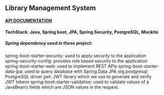 ## Library Management System

#### [API DOCUMENTATION](https://documenter.getpostman.com/view/10132051/2s83zmKgj2)

#### TechStack: Java, Spring boot, JPA, Spring Security, PostgreSQL, Mockito

##### Spring dependency used in these project:
spring-boot-starter-security: used to apply security to the application
spring-security-config: provides role based security to the application
spring-boot-starter-web: used to implement REST APIs
spring-boot-starter-data-jpa: used to query database with Spring Data JPA
org.postgresql: PostgreSQL driver
jjwt: JWT library which we use to generate and verify JWT tokens
spring-boot-starter-validation: used to validate values of a JavaBean’s fields which are JSON values in the request.